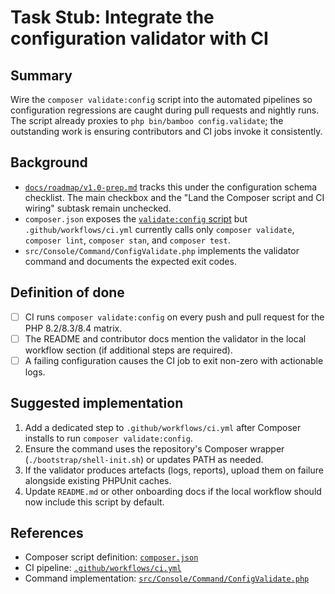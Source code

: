 # Task Stub: Integrate the configuration validator with CI

## Summary

Wire the `composer validate:config` script into the automated pipelines so
configuration regressions are caught during pull requests and nightly runs. The
script already proxies to `php bin/bamboo config.validate`; the outstanding work
is ensuring contributors and CI jobs invoke it consistently.

## Background

- [`docs/roadmap/v1.0-prep.md`](../roadmap/v1.0-prep.md) tracks this under the
  configuration schema checklist. The main checkbox and the "Land the Composer
  script and CI wiring" subtask remain unchecked.
- `composer.json` exposes the [`validate:config` script](../../composer.json)
  but `.github/workflows/ci.yml` currently calls only `composer validate`,
  `composer lint`, `composer stan`, and `composer test`.
- `src/Console/Command/ConfigValidate.php` implements the validator command and
  documents the expected exit codes.

## Definition of done

- [ ] CI runs `composer validate:config` on every push and pull request for the
      PHP 8.2/8.3/8.4 matrix.
- [ ] The README and contributor docs mention the validator in the local
      workflow section (if additional steps are required).
- [ ] A failing configuration causes the CI job to exit non-zero with actionable
      logs.

## Suggested implementation

1. Add a dedicated step to `.github/workflows/ci.yml` after Composer installs to
   run `composer validate:config`.
2. Ensure the command uses the repository's Composer wrapper (`./bootstrap/shell-init.sh`)
   or updates PATH as needed.
3. If the validator produces artefacts (logs, reports), upload them on failure
   alongside existing PHPUnit caches.
4. Update `README.md` or other onboarding docs if the local workflow should now
   include this script by default.

## References

- Composer script definition: [`composer.json`](../../composer.json)
- CI pipeline: [`.github/workflows/ci.yml`](../../.github/workflows/ci.yml)
- Command implementation: [`src/Console/Command/ConfigValidate.php`](../../src/Console/Command/ConfigValidate.php)
